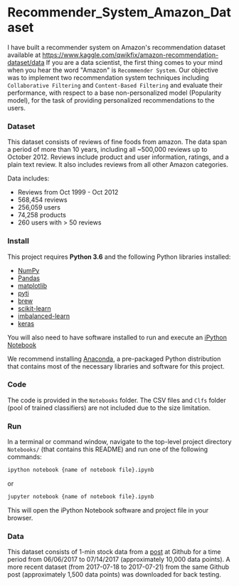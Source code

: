 # Recommender_System_Amazon_Dataset

I have built a recommender system on Amazon's recommendation dataset available at https://www.kaggle.com/qwikfix/amazon-recommendation-dataset/data
If you are a data scientist, the first thing comes to your mind when you hear the word "Amazon" is `Recommender System`. Our objective was to implement two recommendation system techniques including `Collaborative Filtering` and `Content-Based Filtering` and evaluate their performance, with respect to a base non-personalized model (Popularity model), for the task of providing personalized recommendations to the users.

### Dataset

This dataset consists of reviews of fine foods from amazon. The data span a period of more than 10 years, including all ~500,000 reviews up to October 2012. Reviews include product and user information, ratings, and a plain text review. It also includes reviews from all other Amazon categories.

Data includes:
- Reviews from Oct 1999 - Oct 2012
- 568,454 reviews
- 256,059 users
- 74,258 products
- 260 users with > 50 reviews

### Install

This project requires **Python 3.6** and the following Python libraries installed:

- [NumPy](http://www.numpy.org/)
- [Pandas](http://pandas.pydata.org)
- [matplotlib](http://matplotlib.org/)
- [pyti](https://github.com/kylejusticemagnuson/pyti)
- [brew](http://brew.readthedocs.io/en/latest/)
- [scikit-learn](http://scikit-learn.org/stable/)
- [imbalanced-learn](http://contrib.scikit-learn.org/imbalanced-learn/stable/)
- [keras](https://keras.io)

You will also need to have software installed to run and execute an [iPython Notebook](http://ipython.org/notebook.html)

We recommend installing [Anaconda](https://www.continuum.io/downloads), a pre-packaged Python distribution that contains most of the necessary libraries and software for this project. 

### Code

The code is provided in the `Notebooks` folder. The CSV files and `Clfs` folder (pool of trained classifiers) are not included due to the size limitation. 

### Run

In a terminal or command window, navigate to the top-level project directory `Notebooks/` (that contains this README) and run one of the following commands:

```bash
ipython notebook {name of notebook file}.ipynb
```  
or
```bash
jupyter notebook {name of notebook file}.ipynb
```

This will open the iPython Notebook software and project file in your browser.

### Data

This dataset consists of 1-min stock data from a [post](https://github.com/Finance-And-ML/US-Stock-Intraday-Dataset) at Github for a time period from 06/06/2017 to 07/14/2017 (approximately 10,000 data points). A more recent dataset (from 2017-07-18 to 2017-07-21) from the same Github post (approximately 1,500 data points) was downloaded for back testing.


